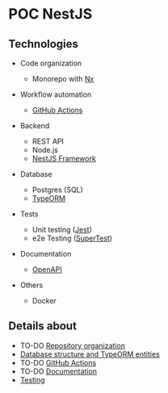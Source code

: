 # POC NestJS

## Technologies

- Code organization

  - Monorepo with [Nx](https://nx.dev/)

- Workflow automation

  - [GitHub Actions](https://github.com/features/actions)

- Backend

  - REST API
  - Node.js
  - [NestJS Framework](https://docs.nestjs.com/)

- Database

  - Postgres (SQL)
  - [TypeORM](https://typeorm.io/)

- Tests

  - Unit testing ([Jest](https://jestjs.io/))
  - e2e Testing ([SuperTest](https://github.com/ladjs/supertest))

- Documentation

  - [OpenAPI](https://www.openapis.org/)

- Others

  - Docker

## Details about

- TO-DO [Repository organization](docs/markdown/repository-organization.md)
- [Database structure and TypeORM entities](docs/markdown/database-structure.md)
- TO-DO [GitHub Actions](docs/markdown/github-actions.md)
- TO-DO [Documentation](docs/markdown/documentation.md)
- [Testing](docs/markdown/testing.md)
